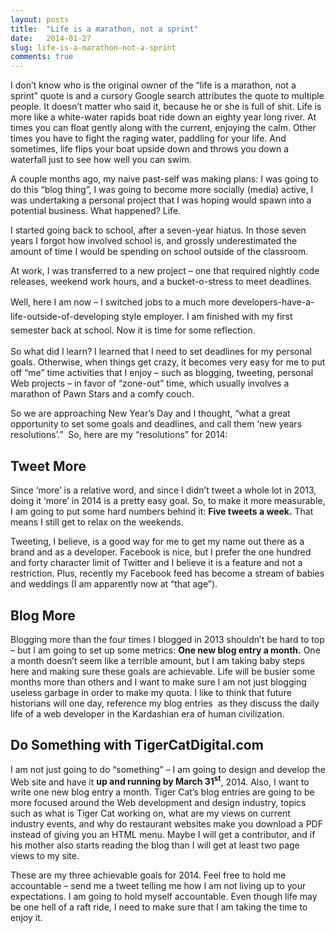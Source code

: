 ```yaml
---
layout: posts
title:  "Life is a marathon, not a sprint"
date:   2014-01-27
slug: life-is-a-marathon-not-a-sprint
comments: true
---
```

I don’t know who is the original owner of the “life is a marathon, not a sprint” quote is and a cursory Google search attributes the quote to multiple people. It doesn’t matter who said it, because he or she is full of shit. Life is more like a white-water rapids boat ride down an eighty year long river. At times you can float gently along with the current, enjoying the calm. Other times you have to fight the raging water, paddling for your life. And sometimes, life flips your boat upside down and throws you down a waterfall just to see how well you can swim.  
<!--more-->

A couple months ago, my naive past-self was making plans: I was going to do this “blog thing”, I was going to become more socially (media) active, I was undertaking a personal project that I was hoping would spawn into a potential business. What happened? Life.

I started going back to school, after a seven-year hiatus. In those seven years I forgot how involved school is, and grossly underestimated the amount of time I would be spending on school outside of the classroom.

At work, I was transferred to a new project – one that required nightly code releases, weekend work hours, and a bucket-o-stress to meet deadlines.

<span style="line-height: 1.6;">Well, here I am now – I switched jobs to a much more developers-have-a-life-outside-of-developing style employer. I am finished with my first semester back at school. Now it is time for some reflection.</span>

So what did I learn? I learned that I need to set deadlines for my personal goals. Otherwise, when things get crazy, it becomes very easy for me to put off “me” time activities that I enjoy – such as blogging, tweeting, personal Web projects – in favor of “zone-out” time, which usually involves a marathon of Pawn Stars and a comfy couch.

So we are approaching New Year’s Day and I thought, “what a great opportunity to set some goals and deadlines, and call them ‘new years resolutions’.”  So, here are my “resolutions” for 2014:

## Tweet More

Since ‘more’ is a relative word, and since I didn’t tweet a whole lot in 2013, doing it ‘more’ in 2014 is a pretty easy goal. So, to make it more measurable, I am going to put some hard numbers behind it: **Five tweets a week.** That means I still get to relax on the weekends.

Tweeting, I believe, is a good way for me to get my name out there as a brand and as a developer. Facebook is nice, but I prefer the one hundred and forty character limit of Twitter and I believe it is a feature and not a restriction. Plus, recently my Facebook feed has become a stream of babies and weddings (I am apparently now at “that age”).

## Blog More

Blogging more than the four times I blogged in 2013 shouldn’t be hard to top – but I am going to set up some metrics: **One new blog entry a month.** One a month doesn’t seem like a terrible amount, but I am taking baby steps here and making sure these goals are achievable. Life will be busier some months more than others and I want to make sure I am not just blogging useless garbage in order to make my quota. I like to think that future historians will one day, reference my blog entries  as they discuss the daily life of a web developer in the Kardashian era of human civilization.

## Do Something with TigerCatDigital.com

I am not just going to do “something” – I am going to design and develop the Web site and have it **up and running by March 31<sup>st</sup>**, 2014\. Also, I want to write one new blog entry a month. Tiger Cat’s blog entries are going to be more focused around the Web development and design industry, topics such as what is Tiger Cat working on, what are my views on current industry events, and why do restaurant websites make you download a PDF instead of giving you an HTML menu. Maybe I will get a contributor, and if his mother also starts reading the blog than I will get at least two page views to my site.

These are my three achievable goals for 2014\. Feel free to hold me accountable – send me a tweet telling me how I am not living up to your expectations. I am going to hold myself accountable. Even though life may be one hell of a raft ride, I need to make sure that I am taking the time to enjoy it.
